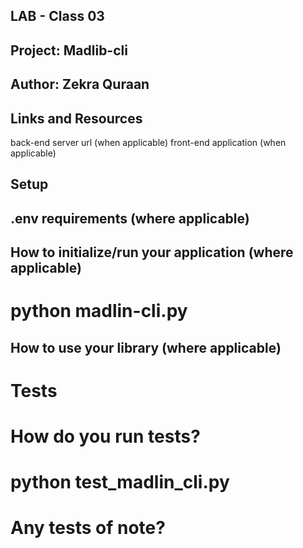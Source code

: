 ## LAB - Class 03

## Project: Madlib-cli

## Author: Zekra Quraan

## Links and Resources
back-end server url (when applicable)
front-end application (when applicable)

## Setup
## .env requirements (where applicable)



## How to initialize/run your application (where applicable)
# python madlin-cli.py
[](./madlib-cli/madlib.py)
## How to use your library (where applicable)
# Tests
# How do you run tests?
# python test_madlin_cli.py

# Any tests of note?
